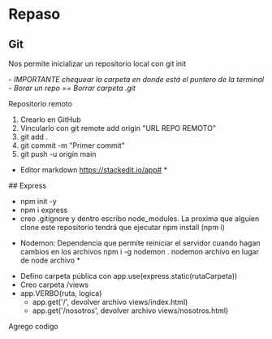 # Repaso

## Git

Nos permite inicializar un repositorio local con git init

*- IMPORTANTE chequear la carpeta en donde está el puntero de la terminal*
*- Borar un repo == Borrar carpeta .git*


Repositorio remoto

1) Crearlo en GitHub
2) Vincularlo con git remote add origin "URL REPO REMOTO"
3) git add .
4) git commit -m "Primer commit"
5) git push -u origin main

* Editor markdown https://stackedit.io/app# *

## Express

- npm init -y
- npm i express
- creo .gitignore y dentro escribo node_modules. La proxima que alguien clone este repositorio tendrá que ejecutar npm install (npm i)


* Nodemon: Dependencia que permite reiniciar el servidor cuando hagan cambios en los archivos npm i -g nodemon . nodemon archivo en lugar de node archivo *

- Defino carpeta pública con app.use(express.static(rutaCarpeta))
- Creo carpeta /views
- app.VERBO(ruta, logica)
    - app.get('/', devolver archivo views/index.html)
    - app.get('/nosotros', devolver archivo views/nosotros.html)


Agrego codigo
